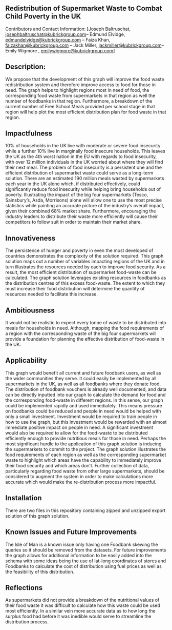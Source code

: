 ## Redistribution of Supermarket Waste to Combat Child Poverty in the UK

Contributors and Contact Information: [Joseph Baltruschat, josephbaltruschat@kubrickgroup.com– Edmund Elvidge, edmundelvidge@kubrickgroup.com – Faiza Khan, faizakhan@kubrickgroup.com – Jack Miller, jackmiller@kubrickgroup.com– Emily Wigmore , emilywigmore@kubrickgroup.com]

## Description:
We propose that the development of this graph will improve the food waste redistribution system and therefore improve access to food for those in need. The graph helps to highlight regions most in need of food, the corresponding food waste from supermarkets in that region as well the number of foodbanks in that region. Furthermore, a breakdown of the current number of Free School Meals provided per school stage in that region will help plot the most efficient distribution plan for food waste in that region. 
## Impactfulness 
10% of households in the UK live with moderate or severe food insecurity while a further 10% live in marginally food insecure households. This leaves the UK as the 4th worst nation in the EU with regards to food insecurity, with over 12 million individuals in the UK worried about where they will find their next meal. 
The problem of food insecurity is a persistent one and the efficient distribution of supermarket waste could serve as a long-term solution. 
There are an estimated 190 million meals wasted by supermarkets each year in the UK alone which, if distributed effectively, could significantly reduce food insecurity while helping bring households out of poverty. 
Illustrating the impact of the big four supermarkets (Tesco, Sainsbury’s, Asda, Morrisons) alone will allow one to use the most precise statistics while painting an accurate picture of the industry’s overall impact, given their combined 68% market share. Furthermore, encouraging the industry leaders to distribute their waste more efficiently will cause their competitors to follow suit in order to maintain their market share.  
## Innovativeness 
The persistence of hunger and poverty in even the most developed of countries demonstrates the complexity of the solution required. This graph solution maps out a number of variables impacting regions of the UK and in turn illustrates the resources needed by each to improve food security. As a result, the most efficient distribution of supermarket food-waste can be calculated. 
The graph solution leverages existing resources in foodbanks as the distribution centres of this excess food-waste. The extent to which they must increase their food distribution will determine the quantity of resources needed to facilitate this increase. 
## Ambitiousness
It would not be realistic to expect every tonne of waste to be distributed into meals for households in need. Although, mapping the food requirements of a region with the corresponding waste of the big four supermarkets will provide a foundation for planning the effective distribution of food-waste in the UK. 
## Applicability 
This graph would benefit all current and future foodbank users, as well as the wider communities they serve. It could easily be implemented by all supermarkets in the UK, as well as all foodbanks where they donate food.
The distribution of foodbank vouchers is already well documented, and data can be directly inputted into our graph to calculate the demand for food and the corresponding food-waste in different regions. In this sense, our graph could be implemented rapidly and used immediately. This means pressure on foodbanks could be reduced and people in need would be helped with only a small investment. 
Investment would be required to train people in how to use the graph, but this investment would be rewarded with an almost immediate positive impact on people in need.
A significant investment would also be required to allow for the food-waste to be distributed efficiently enough to provide nutritious meals for those in need. Perhaps the most significant hurdle to the application of this graph solution is inducing the supermarkets to commit to the project. 
The graph solution illustrates the food requirements of each region as well as the corresponding supermarket waste to highlight which areas have the capability to immediately improve their food security and which areas don’t. 
Further collection of data, particularly regarding food waste from other large supermarkets, should be considered to augment the system in order to make calculations more accurate which would make the re-distribution process more impactful. 

## Installation
There are two files in this repository containing zipped and unzipped export solution of this graph solution. 

## Known Issues and Future Improvements 
The Isle of Man is a known issue only having one Foodbank skewing the queries so it should be removed from the datasets.
For future improvements the graph allows for additional information to be easily added into the schema with some ideas being the use of lat-long coordinates of stores and Foodbanks to calculate the cost of distribution using fuel prices as well as the feasibility of this distribution. 

## Reflections
As supermarkets did not provide a breakdown of the nutritional values of their food waste it was difficult to calculate how this waste could be used most efficiently. In a similar vein more accurate data as to how long the surplus food had before it was inedible would serve to streamline the distribution process. 

